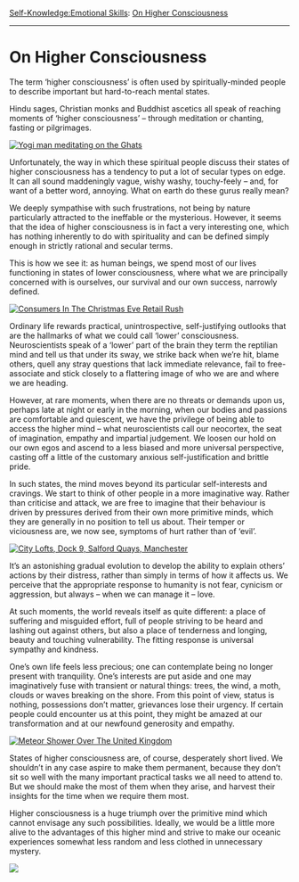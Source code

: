 [Self-Knowledge:](https://www.theschooloflife.com/thebookoflife/category/self-knowledge/)[Emotional Skills](https://www.theschooloflife.com/thebookoflife/category/self-knowledge/emotional-skills/): [On Higher Consciousness](https://www.theschooloflife.com/thebookoflife/on-higher-consciousness/)

* * *

# On Higher Consciousness

The term ‘higher consciousness’ is often used by spiritually-minded people to describe important but hard-to-reach mental states.

Hindu sages, Christian monks and Buddhist ascetics all speak of reaching moments of ‘higher consciousness’ – through meditation or chanting, fasting or pilgrimages.

[![Yogi man meditating on the Ghats](https://www.theschooloflife.com/thebookoflife/wp-content/uploads/2015/02/GettyImages_481693761.jpg)](http://www.thebookoflife.org/wp-content/uploads/2015/02/GettyImages_481693761.jpg)

Unfortunately, the way in which these spiritual people discuss their states of higher consciousness has a tendency to put a lot of secular types on edge. It can all sound maddeningly vague, wishy washy, touchy-feely – and, for want of a better word, annoying. What on earth do these gurus really mean?

We deeply sympathise with such frustrations, not being by nature particularly attracted to the ineffable or the mysterious. However, it seems that the idea of higher consciousness is in fact a very interesting one, which has nothing inherently to do with spirituality and can be defined simply enough in strictly rational and secular terms.

This is how we see it: as human beings, we spend most of our lives functioning in states of&nbsp;lower consciousness, where what we are principally concerned with is ourselves, our survival and our own success, narrowly defined.

[![Consumers In The Christmas Eve Retail Rush](https://www.theschooloflife.com/thebookoflife/wp-content/uploads/2015/02/GettyImages_158697230.jpg)](http://www.thebookoflife.org/wp-content/uploads/2015/02/GettyImages_158697230.jpg)

Ordinary life rewards practical, unintrospective, self-justifying outlooks that are the hallmarks of what we could call ‘lower’ consciousness. Neuroscientists speak of a ‘lower’ part of the brain they term the reptilian mind and tell us that under its sway, we strike back when we’re hit, blame others, quell any stray questions that lack immediate relevance, fail to free-associate and stick closely to a flattering image of who we are and where we are heading.

However, at rare moments, when there are no threats or demands upon us, perhaps late at night or early in the morning, when our bodies and passions are comfortable and quiescent, we have the privilege of being able to access the higher mind – what neuroscientists call our neocortex, the seat of imagination, empathy and impartial judgement. We loosen our hold on our own egos and ascend to a less biased and more universal perspective, casting off a little of the customary anxious self-justification and brittle pride.

In such states, the mind moves beyond its particular self-interests and cravings. We start to think of other people in a more imaginative way. Rather than criticise and attack, we are free to imagine that their behaviour is driven by pressures derived from their own more primitive minds, which they are generally in no position to tell us about. Their temper or viciousness are, we now see, symptoms of hurt rather than of ‘evil’.

[![City Lofts, Dock 9, Salford Quays, Manchester](https://www.theschooloflife.com/thebookoflife/wp-content/uploads/2015/02/GettyImages_154503892.jpg)](http://www.thebookoflife.org/wp-content/uploads/2015/02/GettyImages_154503892.jpg)

It’s an astonishing gradual evolution to develop the ability to explain others’ actions by their distress, rather than simply in terms of how it affects us. We perceive that the appropriate response to humanity is not fear, cynicism or aggression, but always – when we can manage it – love.

At such moments, the world reveals itself as quite different: a place of suffering and misguided effort, full of people striving to be heard and lashing out against others, but also a place of tenderness and longing, beauty and touching vulnerability. The fitting response is universal sympathy and kindness.

One’s own life feels less precious; one can contemplate being no longer present with tranquility. One’s interests are put aside and one may imaginatively fuse with transient or natural things: trees, the wind, a moth, clouds or waves breaking on the shore. From this point of view, status is nothing, possessions don’t matter, grievances lose their urgency. If certain people could encounter us at this point, they might be amazed at our transformation and at our newfound generosity and empathy.

[![Meteor Shower Over The United Kingdom](https://www.theschooloflife.com/thebookoflife/wp-content/uploads/2015/02/GettyImages_176435178.jpg)](http://www.thebookoflife.org/wp-content/uploads/2015/02/GettyImages_176435178.jpg)

States of higher consciousness are, of course, desperately short lived. We shouldn’t in any case aspire to make them permanent, because they don’t sit so well with the many important practical tasks we all need to attend to. But we should make the most of them when they arise, and harvest their insights for the time when we require them most.

Higher consciousness is a huge triumph over the primitive mind which cannot envisage any such possibilities. Ideally, we would be a little more alive to the advantages of this higher mind and strive to make our oceanic experiences somewhat less random and less clothed in unnecessary mystery.

[![](https://img.youtube.com/vi/vqCOss4hqnE/0.jpg)](https://www.youtube.com/embed/vqCOss4hqnE '')
